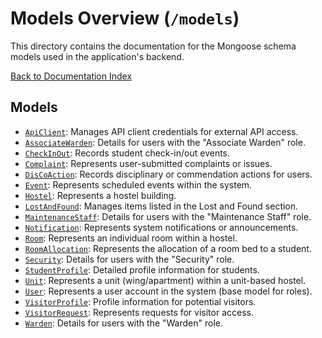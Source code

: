 # Models Overview (`/models`)

This directory contains the documentation for the Mongoose schema models used in the application's backend.

[Back to Documentation Index](../index.md)

## Models

- [`ApiClient`](ApiClient.md): Manages API client credentials for external API access.
- [`AssociateWarden`](AssociateWarden.md): Details for users with the "Associate Warden" role.
- [`CheckInOut`](CheckInOut.md): Records student check-in/out events.
- [`Complaint`](Complaint.md): Represents user-submitted complaints or issues.
- [`DisCoAction`](DisCoAction.md): Records disciplinary or commendation actions for users.
- [`Event`](Event.md): Represents scheduled events within the system.
- [`Hostel`](Hostel.md): Represents a hostel building.
- [`LostAndFound`](LostAndFound.md): Manages items listed in the Lost and Found section.
- [`MaintenanceStaff`](MaintenanceStaff.md): Details for users with the "Maintenance Staff" role.
- [`Notification`](Notification.md): Represents system notifications or announcements.
- [`Room`](Room.md): Represents an individual room within a hostel.
- [`RoomAllocation`](RoomAllocation.md): Represents the allocation of a room bed to a student.
- [`Security`](Security.md): Details for users with the "Security" role.
- [`StudentProfile`](StudentProfile.md): Detailed profile information for students.
- [`Unit`](Unit.md): Represents a unit (wing/apartment) within a unit-based hostel.
- [`User`](User.md): Represents a user account in the system (base model for roles).
- [`VisitorProfile`](VisitorProfile.md): Profile information for potential visitors.
- [`VisitorRequest`](VisitorRequest.md): Represents requests for visitor access.
- [`Warden`](Warden.md): Details for users with the "Warden" role.
